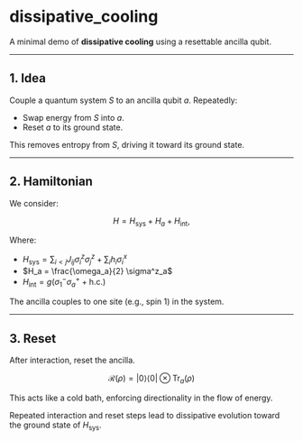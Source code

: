 # dissipative\_cooling

A minimal demo of **dissipative cooling** using a resettable ancilla qubit.

---

## 1. Idea

Couple a quantum system $S$ to an ancilla qubit $a$. Repeatedly:

* Swap energy from $S$ into $a$.
* Reset $a$ to its ground state.

This removes entropy from $S$, driving it toward its ground state.

---

## 2. Hamiltonian

We consider:

$$
H = H_{\text{sys}} + H_{a} + H_{\text{int}},
$$

Where:

* $H_{\text{sys}} = \sum_{i<j} J_{ij} \sigma_i^z \sigma_j^z + \sum_i h_i \sigma_i^x$
* $H_a = \frac{\omega_a}{2} \sigma^z_a$
* $H_{\text{int}} = g (\sigma^-_1 \sigma^+_a + \text{h.c.})$

The ancilla couples to one site (e.g., spin 1) in the system.

---

## 3. Reset

After interaction, reset the ancilla.

$$\mathcal{R}(\rho) = |0\rangle\langle 0| \otimes \operatorname{Tr}_a(\rho)$$

This acts like a cold bath, enforcing directionality in the flow of energy.

Repeated interaction and reset steps lead to dissipative evolution toward the ground state of $H_{\text{sys}}$.
